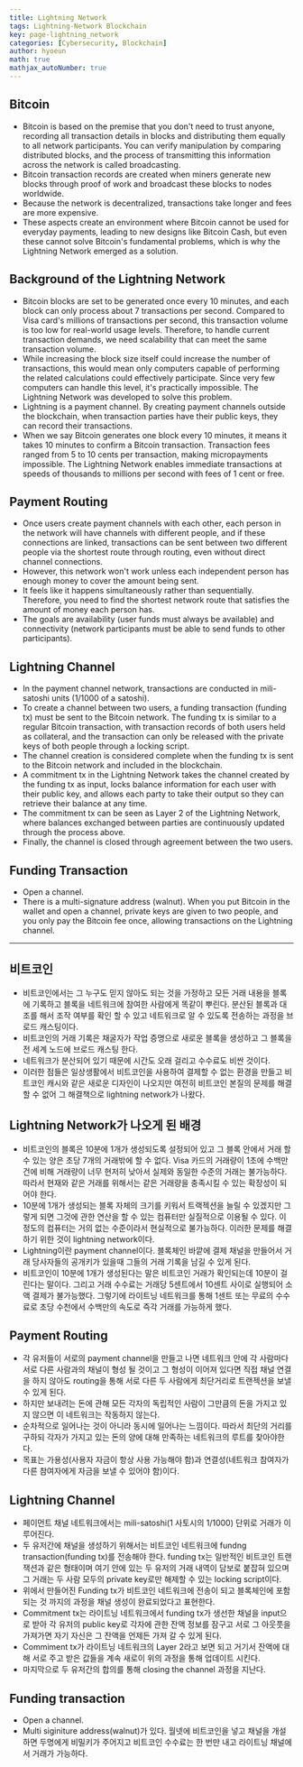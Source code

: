 ```yaml
---
title: Lightning Network
tags: Lightning-Network Blockchain
key: page-lightning_network
categories: [Cybersecurity, Blockchain]
author: hyoeun
math: true
mathjax_autoNumber: true
---
```


## Bitcoin
* Bitcoin is based on the premise that you don't need to trust anyone, recording all transaction details in blocks and distributing them equally to all network participants. You can verify manipulation by comparing distributed blocks, and the process of transmitting this information across the network is called broadcasting.
* Bitcoin transaction records are created when miners generate new blocks through proof of work and broadcast these blocks to nodes worldwide.
* Because the network is decentralized, transactions take longer and fees are more expensive.
* These aspects create an environment where Bitcoin cannot be used for everyday payments, leading to new designs like Bitcoin Cash, but even these cannot solve Bitcoin's fundamental problems, which is why the Lightning Network emerged as a solution.

## Background of the Lightning Network
* Bitcoin blocks are set to be generated once every 10 minutes, and each block can only process about 7 transactions per second. Compared to Visa card's millions of transactions per second, this transaction volume is too low for real-world usage levels. Therefore, to handle current transaction demands, we need scalability that can meet the same transaction volume.
* While increasing the block size itself could increase the number of transactions, this would mean only computers capable of performing the related calculations could effectively participate. Since very few computers can handle this level, it's practically impossible. The Lightning Network was developed to solve this problem.
* Lightning is a payment channel. By creating payment channels outside the blockchain, when transaction parties have their public keys, they can record their transactions.
* When we say Bitcoin generates one block every 10 minutes, it means it takes 10 minutes to confirm a Bitcoin transaction. Transaction fees ranged from 5 to 10 cents per transaction, making micropayments impossible. The Lightning Network enables immediate transactions at speeds of thousands to millions per second with fees of 1 cent or free.

## Payment Routing
* Once users create payment channels with each other, each person in the network will have channels with different people, and if these connections are linked, transactions can be sent between two different people via the shortest route through routing, even without direct channel connections.
* However, this network won't work unless each independent person has enough money to cover the amount being sent.
* It feels like it happens simultaneously rather than sequentially. Therefore, you need to find the shortest network route that satisfies the amount of money each person has.
* The goals are availability (user funds must always be available) and connectivity (network participants must be able to send funds to other participants).

## Lightning Channel
* In the payment channel network, transactions are conducted in mili-satoshi units (1/1000 of a satoshi).
* To create a channel between two users, a funding transaction (funding tx) must be sent to the Bitcoin network. The funding tx is similar to a regular Bitcoin transaction, with transaction records of both users held as collateral, and the transaction can only be released with the private keys of both people through a locking script.
* The channel creation is considered complete when the funding tx is sent to the Bitcoin network and included in the blockchain.
* A commitment tx in the Lightning Network takes the channel created by the funding tx as input, locks balance information for each user with their public key, and allows each party to take their output so they can retrieve their balance at any time.
* The commitment tx can be seen as Layer 2 of the Lightning Network, where balances exchanged between parties are continuously updated through the process above.
* Finally, the channel is closed through agreement between the two users.

## Funding Transaction
* Open a channel.
* There is a multi-signature address (walnut). When you put Bitcoin in the wallet and open a channel, private keys are given to two people, and you only pay the Bitcoin fee once, allowing transactions on the Lightning channel.

---

## 비트코인
* 비트코인에서는 그 누구도 믿지 않아도 되는 것을 가정하고 모든 거래 내용을 블록에 기록하고 블록을 네트워크에 참여한 사람에게 똑같이 뿌린다. 분산된 블록과 대조를 해서 조작 여부를 확인 할 수 있고 네트워크로 알 수 있도록 전송하는 과정을 브로드 캐스팅이다.
* 비트코인의 거래 기록은 채굴자가 작업 증명으로 새로운 블록을 생성하고 그 블록을 전 세계 노드에 브로드 캐스팅 한다.
* 네트워크가 분산되어 있기 때문에 시간도 오래 걸리고 수수료도 비싼 것이다.
* 이러한 점들은 일상생활에서 비트코인을 사용하여 결제할 수 없는 환경을 만들고 비트코인 캐시와 같은 새로운 디자인이 나오지만 여전히 비트코인 본질의 문제를 해결 할 수 없어 그 해결책으로 lightning network가 나왔다.

## Lightning Network가 나오게 된 배경
* 비트코인의 블록은 10분에 1개가 생성되도록 설정되어 있고 그 블록 안에서 거래 할 수 있는 양은 초당 7개의 거래밖에 할 수 없다. Visa 카드의 거래량이 1초에 수백만건에 비해 거래량이 너무 현저히 낮아서 실제와 동일한 수준의 거래는 불가능하다. 따라서 현재와 같은 거래를 위해서는 같은 거래량을 충족시킬 수 있는 확장성이 되어야 한다.
* 10분에 1개가 생성되는 블록 자체의 크기를 키워서 트랙젝션을 늘릴 수 있겠지만 그렇게 되면 그것에 관한 연산을 할 수 있는 컴퓨터만 실질적으로 이용될 수 있다. 이 정도의 컴퓨터는 거의 없는 수준이라서 현실적으로 불가능하다. 이러한 문제를 해결하기 위한 것이 lightning network이다.
* Lightning이란 payment channel이다. 블록체인 바깥에 결제 채널을 만들어서 거래 당사자들의 공개키가 있을때 그들의 거래 기록을 남길 수 있게 된다.
* 비트코인이 10분에 1개가 생성된다는 말은 비트코인 거래가 확인되는데 10분이 걸린다는 말이다. 그리고 거래 수수료는 거래당 5센트에서 10센트 사이로 실행되어 소액 결제가 불가능했다. 그렇기에 라이트닝 네트워크를 통해 1센트 또는 무료의 수수료로 초당 수천에서 수백만의 속도로 즉각 거래를 가능하게 했다.

## Payment Routing
* 각 유저들이 서로의 payment channel을 만들고 나면 네트워크 안에 각 사람마다 서로 다른 사람과의 채널이 형성 될 것이고 그 형성이 이어져 있다면 직접 채널 연결을 하지 않아도 routing을 통해 서로 다른 두 사람에게 최단거리로 트랜젝션을 보낼 수 있게 된다.
* 하지만 보내려는 돈에 관해 모든 각자의 독립적인 사람이 그만큼의 돈을 가지고 있지 않으면 이 네트워크는 작동하지 않는다.
* 순차적으로 일어나는 것이 아니라 동시에 일어나는 느낌이다. 따라서 최단의 거리를 구하되 각자가 가지고 있는 돈의 양에 대해 만족하는 네트워크의 루트를 찾아야한다.
* 목표는 가용성(사용자 자금이 항상 사용 가능해야 함)과 연결성(네트워크 참여자가 다른 참여자에게 자금을 보낼 수 있어야 함)이다.

## Lightning Channel
* 페이먼트 채널 네트워크에서는 mili-satoshi(1 사토시의 1/1000) 단위로 거래가 이루어진다.
* 두 유저간에 채널을 생성하기 위해서는 비트코인 네트워크에 fundng transaction(funding tx)를 전송해야 한다. funding tx는 일반적인 비트코인 트랜잭션과 같은 형태이며 여기 안에 있는 두 유저의 거래 내역이 담보로 붙잡혀 있으며 그 거래는 두 사람 모두의 private key로만 해제할 수 있는 locking script이다.
* 위에서 만들어진 Funding tx가 비트코인 네트워크에 전송이 되고 블록체인에 포함되는 것 까지의 과정을 채널 생성이 완료되었다고 표현한다.
* Commitment tx는 라이트닝 네트워크에서 funding tx가 생선한 채널을 input으로 받아 각 유저의 public key로 각자에 관한 잔액 정보를 잠구고 서로 그 아웃풋을 가져가면 자기 자신은 그 잔액을 언제든 가져 갈 수 있게 된다.
* Commiment tx가 라이트닝 네트워크의 Layer 2라고 보면 되고 거기서 잔액에 대해 서로 주고 받은 값들을 계속 새로이 위의 과정을 통해 업데이트 시킨다.
* 마지막으로 두 유저간의 합의를 통해 closing the channel 과정을 지난다.

## Funding transaction
* Open a channel.
* Multi siginiture address(walnut)가 있다. 월넷에 비트코인을 넣고 채널을 개설하면 두명에게 비밀키가 주어지고 비트코인 수수료는 한 번만 내고 라이트닝 채널에서 거래가 가능하다.